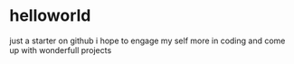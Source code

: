 # helloworld
just a starter on github
i hope to engage my self more in coding and come up with wonderfull projects
